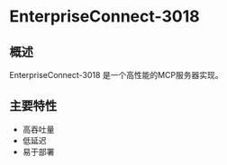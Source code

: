 # EnterpriseConnect-3018

## 概述

EnterpriseConnect-3018 是一个高性能的MCP服务器实现。

## 主要特性

- 高吞吐量
- 低延迟
- 易于部署
